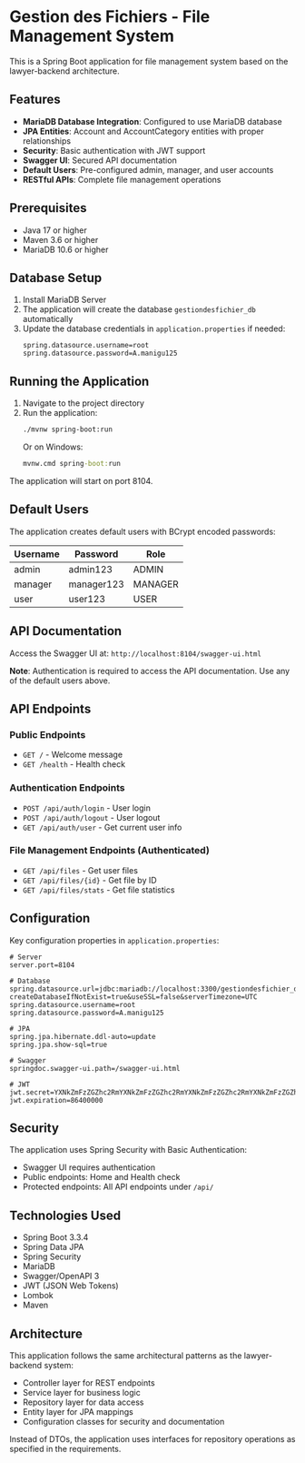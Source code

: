 # Gestion des Fichiers - File Management System

This is a Spring Boot application for file management system based on the lawyer-backend architecture.

## Features

- **MariaDB Database Integration**: Configured to use MariaDB database
- **JPA Entities**: Account and AccountCategory entities with proper relationships
- **Security**: Basic authentication with JWT support
- **Swagger UI**: Secured API documentation
- **Default Users**: Pre-configured admin, manager, and user accounts
- **RESTful APIs**: Complete file management operations

## Prerequisites

- Java 17 or higher
- Maven 3.6 or higher
- MariaDB 10.6 or higher

## Database Setup

1. Install MariaDB Server
2. The application will create the database `gestiondesfichier_db` automatically
3. Update the database credentials in `application.properties` if needed:
   ```properties
   spring.datasource.username=root
   spring.datasource.password=A.manigu125
   ```

## Running the Application

1. Navigate to the project directory
2. Run the application:
   ```bash
   ./mvnw spring-boot:run
   ```
   Or on Windows:
   ```cmd
   mvnw.cmd spring-boot:run
   ```

The application will start on port 8104.

## Default Users

The application creates default users with BCrypt encoded passwords:

| Username | Password   | Role    |
|----------|------------|---------|
| admin    | admin123   | ADMIN   |
| manager  | manager123 | MANAGER |
| user     | user123    | USER    |

## API Documentation

Access the Swagger UI at: `http://localhost:8104/swagger-ui.html`

**Note**: Authentication is required to access the API documentation. Use any of the default users above.

## API Endpoints

### Public Endpoints
- `GET /` - Welcome message
- `GET /health` - Health check

### Authentication Endpoints
- `POST /api/auth/login` - User login
- `POST /api/auth/logout` - User logout  
- `GET /api/auth/user` - Get current user info

### File Management Endpoints (Authenticated)
- `GET /api/files` - Get user files
- `GET /api/files/{id}` - Get file by ID
- `GET /api/files/stats` - Get file statistics

## Configuration

Key configuration properties in `application.properties`:

```properties
# Server
server.port=8104

# Database
spring.datasource.url=jdbc:mariadb://localhost:3300/gestiondesfichier_db?createDatabaseIfNotExist=true&useSSL=false&serverTimezone=UTC
spring.datasource.username=root
spring.datasource.password=A.manigu125

# JPA
spring.jpa.hibernate.ddl-auto=update
spring.jpa.show-sql=true

# Swagger
springdoc.swagger-ui.path=/swagger-ui.html

# JWT
jwt.secret=YXNkZmFzZGZhc2RmYXNkZmFzZGZhc2RmYXNkZmFzZGZhc2RmYXNkZmFzZGZhc2RmYXNkZg==
jwt.expiration=86400000
```

## Security

The application uses Spring Security with Basic Authentication:
- Swagger UI requires authentication
- Public endpoints: Home and Health check
- Protected endpoints: All API endpoints under `/api/`

## Technologies Used

- Spring Boot 3.3.4
- Spring Data JPA
- Spring Security
- MariaDB
- Swagger/OpenAPI 3
- JWT (JSON Web Tokens)
- Lombok
- Maven

## Architecture

This application follows the same architectural patterns as the lawyer-backend system:
- Controller layer for REST endpoints
- Service layer for business logic
- Repository layer for data access
- Entity layer for JPA mappings
- Configuration classes for security and documentation

Instead of DTOs, the application uses interfaces for repository operations as specified in the requirements.